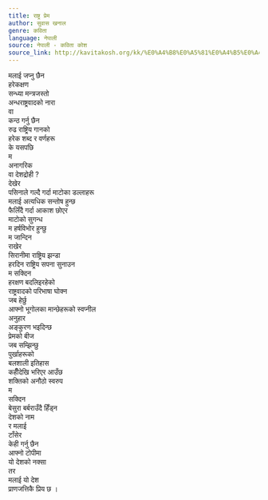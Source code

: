 ```yaml
---
title: राष्ट्र प्रेम
author: सुवास खनाल
genre: कविता
language: नेपाली
source: नेपाली - कविता कोश
source_link: http://kavitakosh.org/kk/%E0%A4%B8%E0%A5%81%E0%A4%B5%E0%A4%BE%E0%A4%B8_%E0%A4%96%E0%A4%A8%E0%A4%BE%E0%A4%B2
---
```


मलाई जप्नु छैन  
हरेकक्षण  
सन्ध्या मन्त्रजस्तो  
अन्धराष्ट्रवादको नारा  
वा  
कन्ठ गर्नु छैन  
रुढ राष्ट्रिय गानको  
हरेक शब्द र वर्णहरू  
के यसपछि  
म  
अनागरिक  
वा देशद्रोही ?  
देखेर  
पसिनाले गल्दै गर्दा माटोका डल्लाहरू  
मलाई अत्यधिक सन्तोष हुन्छ  
फैलिँदै गर्दा आकाश छोएर  
माटोको सुगन्ध  
म हर्षविभोर हुन्छु  
म जान्दिन  
राखेर  
सिरानीमा राष्ट्रिय झन्डा  
हरदिन राष्ट्रिय सपना सुनाउन  
म सक्दिन  
हरक्षण बदलिइरहेको  
राष्ट्रवादको परिभाषा घोक्न  
जब हेर्छु  
आफ्नो भूगोलका मान्छेहरूको स्वप्नील  
अनुहार  
अङ्कुरण भइदिन्छ  
प्रेमको बीज  
जब सम्झिन्छु  
पुर्खाहरूको  
बलशाली इतिहास  
कहीँदेखि भरिएर आउँछ  
शक्तिको अनौठो स्वरुप  
म  
सक्दिन  
बेसुरा बर्बराउँदै हिँड्न  
देशको नाम  
र मलाई  
टाँसेर  
केही गर्नु छैन  
आफ्नो टोपीमा  
यो देशको नक्सा  
तर  
मलाई यो देश  
प्राणजत्तिकै प्रिय छ ।
